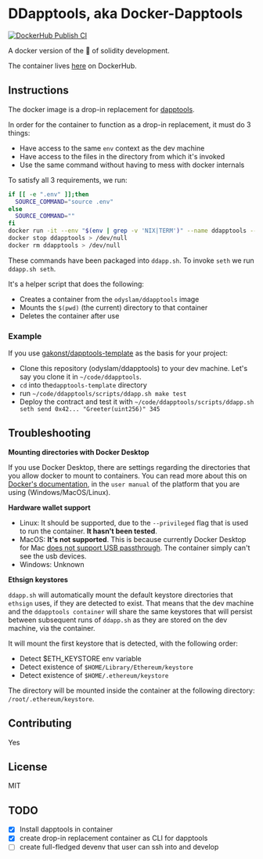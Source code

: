 # DDapptools, aka Docker-Dapptools
[![DockerHub Publish CI](https://github.com/OdysLam/ddapptools/actions/workflows/docker-publish.yml/badge.svg?branch=main)](https://github.com/OdysLam/ddapptools/actions/workflows/docker-publish.yml)

A docker version of the 💊 of solidity development.

The container lives [here](https://hub.docker.com/r/odyslam/ddapptools) on DockerHub.

## Instructions

The docker image is a drop-in replacement for [dapptools](https://github.com/dapphub/dapptools).

In order for the container to function as a drop-in replacement, it must do 3 things:
- Have access to the same `env` context as the dev machine
- Have access to the files in the directory from which it's invoked
- Use the same command without having to mess with docker internals

To satisfy all 3 requirements, we run:

```bash
if [[ -e ".env" ]];then
  SOURCE_COMMAND="source .env"
else
  SOURCE_COMMAND=""
fi
docker run -it --env "$(env | grep -v 'NIX|TERM')" --name ddapptools --mount type="bind",source="$(pwd)",target=/dapptools odyslam/ddapptools:latest $SOURCE_COMMAND && $@
docker stop ddapptools > /dev/null
docker rm ddapptools > /dev/null
```
These commands have been packaged into `ddapp.sh`. To invoke `seth` we run `ddapp.sh seth`.

It's a helper script that does the following:

- Creates a container from the `odyslam/ddapptools` image
- Mounts the `$(pwd)` (the current) directory to that container
- Deletes the container after use

### Example

If you use [gakonst/dapptools-template](https://github.com/gakonst/dapptools-template) as the basis for your project:
- Clone this repository (odyslam/ddapptools) to your dev machine. Let's say you clone it in `~/code/ddapptools`.
- `cd` into the`dapptools-template` directory
- run `~/code/ddapptools/scripts/ddapp.sh make test`
- Deploy the contract and test it with `~/code/ddapptools/scripts/ddapp.sh seth send 0x42... "Greeter(uint256)" 345`

## Troubleshooting

**Mounting directories with Docker Desktop**

If you use Docker Desktop, there are settings regarding the directories that you allow docker to mount to containers. You can read more about this on [Docker's documentation](https://docs.docker.com/desktop/), in the `user manual` of the platform that you are using (Windows/MacOS/Linux).

**Hardware wallet support**

- Linux: It should be supported, due to the `--privileged` flag that is used to run the container. **It hasn't been tested**.
- MacOS: **It's not supported**. This is because currently Docker Desktop for Mac [does not support USB passthrough](https://github.com/docker/for-mac/issues/900). The container simply can't see the usb devices.
- Windows: Unknown

**Ethsign keystores**

`ddapp.sh` will automatically mount the default keystore directories that `ethsign` uses, if they are detected to exist. That means that the dev machine and the `ddapptools container` will share the same keystores that will persist between subsequent runs of `ddapp.sh` as they are stored on the dev machine, via the container.

It will mount the first keystore that is detected, with the following order:
- Detect $ETH_KEYSTORE env variable
- Detect existence of `$HOME/Library/Ethereum/keystore`
- Detect existence of `$HOME/.ethereum/keystore`

The directory will be mounted inside the container at the following directory: `/root/.ethereum/keystore`.

## Contributing

Yes

## License

MIT

## TODO

- [x] Install dapptools in container
- [x] create drop-in replacement container as CLI for dapptools
- [ ] create full-fledged devenv that user can ssh into and develop
